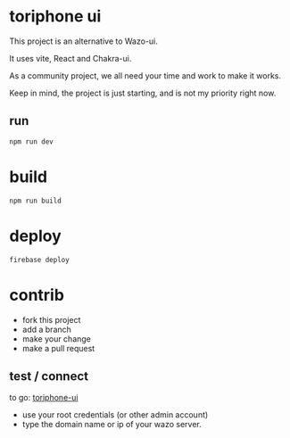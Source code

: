 # toriphone ui

This project is an alternative to Wazo-ui.

It uses vite, React and Chakra-ui.

As a community project, we all need your time and work to make it works.

Keep in mind, the project is just starting, and is not my priority right now.

## run

```npm run dev```

# build

```npm run build```

# deploy

```firebase deploy```

# contrib

* fork this project
* add a branch
* make your change
* make a pull request

## test / connect

to go:
[toriphone-ui](https://toriphone-ui.web.app/)

* use your root credentials (or other admin account)
* type the domain name or ip of your wazo server.

